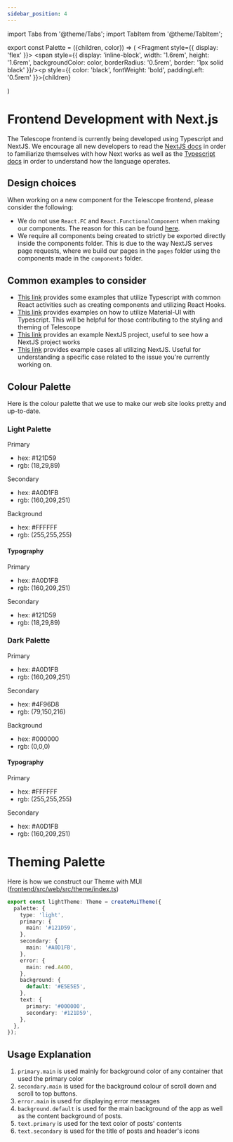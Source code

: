 ```yaml
---
sidebar_position: 4
---
```


import Tabs from '@theme/Tabs';
import TabItem from '@theme/TabItem';

export const Palette = ({children, color}) => (
<Fragment
style={{
  display: 'flex'
}}>
<span
style={{
  display: 'inline-block',
  width: '1.6rem',
  height: '1.6rem',
  backgroundColor: color,
  borderRadius: '0.5rem',
  border: '1px solid black'
}}/><p
style={{
  color: 'black',
  fontWeight: 'bold',
  paddingLeft: '0.5rem'
}}>{children}</p>
</Fragment>
)

# Frontend Development with Next.js

The Telescope frontend is currently being developed using Typescript and NextJS. We encourage all new developers to read the [NextJS docs](https://nextjs.org/docs) in order to familiarize themselves with how Next works as well as the [Typescript docs](https://www.typescriptlang.org/docs/) in order to understand how the language operates.

## Design choices

When working on a new component for the Telescope frontend, please consider the following:

- We do not use `React.FC` and `React.FunctionalComponent` when making our components. The reason for this can be found [here](https://github.com/facebook/create-react-app/pull/8177).
- We require all components being created to strictly be exported directly inside the components folder. This is due to the way NextJS serves page requests, where we build our pages in the `pages` folder using the components made in the `components` folder.

## Common examples to consider

- [This link](https://github.com/typescript-cheatsheets/react#reacttypescript-cheatsheets) provides some examples that utilize Typescript with common React activities such as creating components and utilizing React Hooks.
- [This link](https://material-ui.com/guides/typescript/) provides examples on how to utilize Material-UI with Typescript. This will be helpful for those contributing to the styling and theming of Telescope
- [This link](https://github.com/vercel/next.js/tree/canary/examples/with-typescript) provides an example NextJS project, useful to see how a NextJS project works
- [This link](https://github.com/vercel/next.js/tree/canary/examples) provides example cases all utilizing NextJS. Useful for understanding a specific case related to the issue you're currently working on.

## Colour Palette

Here is the colour palette that we use to make our web site looks pretty and up-to-date.

<Tabs className="unique-tabs">
  <TabItem value="light" label="Light">

### Light Palette

<Palette color="#121D59">Primary</Palette>

- hex: #121D59
- rgb: (18,29,89)

<Palette color="#A0D1FB">Secondary</Palette>

- hex: #A0D1FB
- rgb: (160,209,251)

<Palette color="#FFFFFF">Background</Palette>

- hex: #FFFFFF
- rgb: (255,255,255)

#### Typography

<Palette color="#A0D1FB">Primary</Palette>

- hex: #A0D1FB
- rgb: (160,209,251)

<Palette color="#121D59">Secondary</Palette>

- hex: #121D59
- rgb: (18,29,89)

</TabItem>

  <TabItem value="dark" label="Dark">

### Dark Palette

<Palette color="#A0D1FB">Primary</Palette>

- hex: #A0D1FB
- rgb: (160,209,251)

<Palette color="#4F96D8">Secondary</Palette>

- hex: #4F96D8
- rgb: (79,150,216)

<Palette color="#000000">Background</Palette>

- hex: #000000
- rgb: (0,0,0)

#### Typography

<Palette color="#FFFFFF">Primary</Palette>

- hex: #FFFFFF
- rgb: (255,255,255)

<Palette color="#121D59">Secondary</Palette>

- hex: #A0D1FB
- rgb: (160,209,251)
  <br/>

</TabItem>
</Tabs>

# Theming Palette

Here is how we construct our Theme with MUI ([frontend/src/web/src/theme/index.ts](https://github.com/Seneca-CDOT/telescope/blob/master/src/web/src/theme/index.ts))

```ts
export const lightTheme: Theme = createMuiTheme({
  palette: {
    type: 'light',
    primary: {
      main: '#121D59',
    },
    secondary: {
      main: '#A0D1FB',
    },
    error: {
      main: red.A400,
    },
    background: {
      default: '#E5E5E5',
    },
    text: {
      primary: '#000000',
      secondary: '#121D59',
    },
  },
});
```

## Usage Explanation

1. `primary.main` is used mainly for background color of any container that used the primary color
2. `secondary.main` is used for the background colour of scroll down and scroll to top buttons.
3. `error.main` is used for displaying error messages
4. `background.default` is used for the main background of the app as well as the content background of posts.
5. `text.primary` is used for the text color of posts' contents
6. `text.secondary` is used for the title of posts and header's icons
